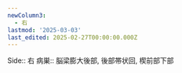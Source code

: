 ```yaml
---
newColumn3:
  - 右
lastmod: '2025-03-03'
last_edited: 2025-02-27T00:00:00.000Z
---
```


Side::  右
病巣:: 脳梁膨大後部, 後部帯状回, 楔前部下部
